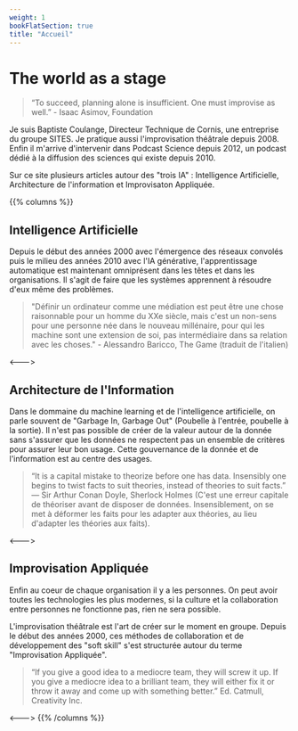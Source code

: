 ```yaml
---
weight: 1
bookFlatSection: true
title: "Accueil"
---
```


# The world as a stage


> “To succeed, planning alone is insufficient. One must improvise as well.” - Isaac Asimov, Foundation

Je suis Baptiste Coulange, Directeur Technique de Cornis, une entreprise du groupe SITES. Je pratique aussi l'improvisation théâtrale depuis 2008. Enfin il m'arrive d'intervenir dans Podcast Science depuis 2012, un podcast dédié à la diffusion des sciences qui existe depuis 2010.

Sur ce site plusieurs articles autour des "trois IA" : Intelligence Artificielle, Architecture de l'information et Improvisaton Appliquée.



{{% columns %}}
## Intelligence Artificielle

Depuis le début des années 2000 avec l'émergence des réseaux convolés puis le milieu des années 2010 avec l'IA générative, l'apprentissage automatique est maintenant omniprésent dans les têtes et dans les organisations. Il s'agit de faire que les systèmes apprennent à résoudre d'eux même des problèmes.


> "Définir un ordinateur comme une médiation est peut être une chose raisonnable pour un homme du XXe siècle, mais c'est un non-sens pour une personne née dans le nouveau millénaire, pour qui les machine sont une extension de soi, pas intermédiaire dans sa relation avec les choses." - Alessandro Baricco, The Game (traduit de l'italien)


<--->
## Architecture de l'Information

Dans le dommaine du machine learning et de l'intelligence artificielle, on parle souvent de "Garbage In, Garbage Out" (Poubelle à l'entrée, poubelle à la sortie). Il n'est pas possible de créer de la valeur autour de la donnée sans s'assurer que les données ne respectent pas un ensemble de critères pour assurer leur bon usage. Cette gouvernance de la donnée et de l'information est au centre des usages.

> “It is a capital mistake to theorize before one has data. Insensibly one begins to twist facts to suit theories, instead of theories to suit facts.” ― Sir Arthur Conan Doyle, Sherlock Holmes (C'est une erreur capitale de théoriser avant de disposer de données. Insensiblement, on se met à déformer les faits pour les adapter aux théories, au lieu d'adapter les théories aux faits).

<--->
## Improvisation Appliquée
Enfin au coeur de chaque organisation il y a les personnes. On peut avoir toutes les technologies les plus modernes, si la culture et la collaboration entre personnes ne fonctionne pas, rien ne sera possible. 

L'improvisation théâtrale est l'art de créer sur le moment en groupe. Depuis le début des années 2000, ces méthodes de collaboration et de développement des "soft skill" s'est structurée autour du terme "Improvisation Appliquée".

> “If you give a good idea to a mediocre team, they will screw it up. If you give a mediocre idea to a brilliant team, they will either fix it or throw it away and come up with something better.” Ed. Catmull, Creativity Inc.


<--->
{{% /columns %}}
